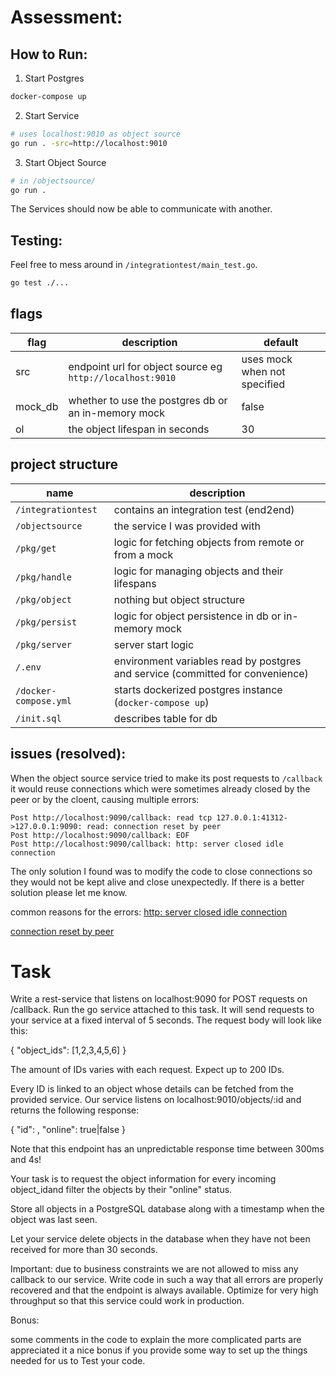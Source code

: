 # Assessment:

## How to Run:

1. Start Postgres

```bash
docker-compose up
```

2. Start Service

```bash
# uses localhost:9010 as object source
go run . -src=http://localhost:9010
```

3. Start Object Source

```bash
# in /objectsource/
go run .
```

The Services should now be able to communicate with another.

## Testing:

Feel free to mess around in `/integrationtest/main_test.go`.

```bash
go test ./...
```

## flags

| flag    | description                                               | default                      |
| ------- | --------------------------------------------------------- | ---------------------------- |
| src     | endpoint url for object source eg `http://localhost:9010` | uses mock when not specified |
| mock_db | whether to use the postgres db or an in-memory mock       | false                        |
| ol      | the object lifespan in seconds                            | 30                           |

## project structure

| name                  | description                                                                    |
| --------------------- | ------------------------------------------------------------------------------ |
| `/integrationtest`    | contains an integration test (end2end)                                         |
| `/objectsource`       | the service I was provided with                                                |
| `/pkg/get`            | logic for fetching objects from remote or from a mock                          |
| `/pkg/handle`         | logic for managing objects and their lifespans                                 |
| `/pkg/object`         | nothing but object structure                                                   |
| `/pkg/persist`        | logic for object persistence in db or in-memory mock                           |
| `/pkg/server`         | server start logic                                                             |
| `/.env`               | environment variables read by postgres and service (committed for convenience) |
| `/docker-compose.yml` | starts dockerized postgres instance (`docker-compose up`)                      |
| `/init.sql`           | describes table for db                                                         |

## issues (resolved):

When the object source service tried to make its post requests to `/callback` it would reuse connections which were sometimes already closed by the peer or by the cloent, causing multiple errors:

```
Post http://localhost:9090/callback: read tcp 127.0.0.1:41312->127.0.0.1:9090: read: connection reset by peer
Post http://localhost:9090/callback: EOF
Post http://localhost:9090/callback: http: server closed idle connection
```

The only solution I found was to modify the code to close connections so they would not be kept alive and close unexpectedly. If there is a better solution please let me know.

common reasons for the errors:
[http: server closed idle connection](https://stackoverflow.com/questions/42847294/how-to-catch-http-server-closed-idle-connection-error)

[connection reset by peer](https://stackoverflow.com/questions/37774624/go-http-get-concurrency-and-connection-reset-by-peer)

# Task

Write a rest-service that listens on localhost:9090 for POST requests on /callback.
Run the go service attached to this task. It will send requests to your service
at a fixed interval of 5 seconds. The request body will look like this:

{
"object_ids": [1,2,3,4,5,6]
}

The amount of IDs varies with each request. Expect up to 200 IDs.

Every ID is linked to an object whose details can be fetched from the provided
service. Our service listens on localhost:9010/objects/:id and returns the
following response:

{
"id": <id>,
"online": true|false
}

Note that this endpoint has an unpredictable response time between 300ms and 4s!

Your task is to request the object information for every incoming object_idand
filter the objects by their "online" status.

Store all objects in a PostgreSQL database along with a timestamp when
the object was last seen.

Let your service delete objects in the database when they have not been
received for more than 30 seconds.

Important: due to business constraints we are not allowed to miss any callback to
our service. Write code in such a way that all errors are properly recovered
and that the endpoint is always available. Optimize for very high throughput
so that this service could work in production.

Bonus:

some comments in the code to explain the more complicated parts are appreciated
it a nice bonus if you provide some way to set up the things needed for us to
Test your code.
